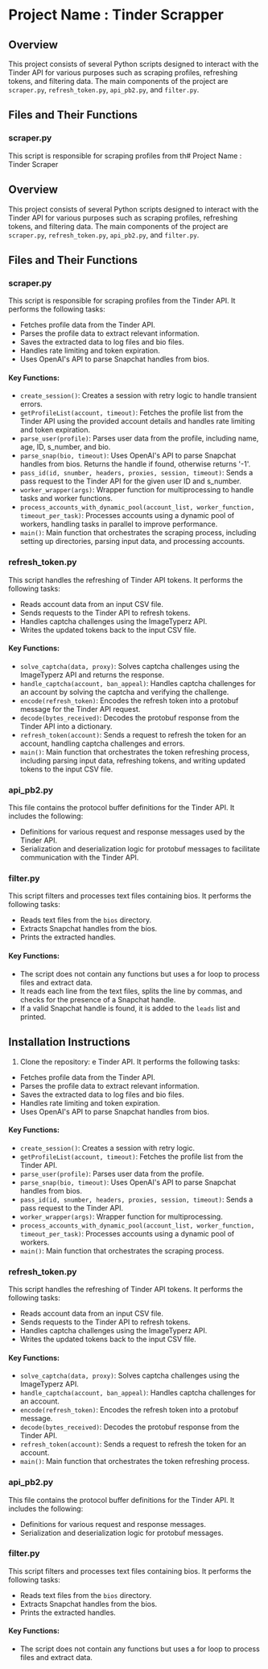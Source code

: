 # Project Name : Tinder Scrapper

## Overview
This project consists of several Python scripts designed to interact with the Tinder API for various purposes such as scraping profiles, refreshing tokens, and filtering data. The main components of the project are `scraper.py`, `refresh_token.py`, `api_pb2.py`, and `filter.py`.

## Files and Their Functions

### scraper.py
This script is responsible for scraping profiles from th# Project Name : Tinder Scraper

## Overview
This project consists of several Python scripts designed to interact with the Tinder API for various purposes such as scraping profiles, refreshing tokens, and filtering data. The main components of the project are `scraper.py`, `refresh_token.py`, `api_pb2.py`, and `filter.py`.

## Files and Their Functions

### scraper.py
This script is responsible for scraping profiles from the Tinder API. It performs the following tasks:
- Fetches profile data from the Tinder API.
- Parses the profile data to extract relevant information.
- Saves the extracted data to log files and bio files.
- Handles rate limiting and token expiration.
- Uses OpenAI's API to parse Snapchat handles from bios.

#### Key Functions:
- `create_session()`: Creates a session with retry logic to handle transient errors.
- `getProfileList(account, timeout)`: Fetches the profile list from the Tinder API using the provided account details and handles rate limiting and token expiration.
- `parse_user(profile)`: Parses user data from the profile, including name, age, ID, s_number, and bio.
- `parse_snap(bio, timeout)`: Uses OpenAI's API to parse Snapchat handles from bios. Returns the handle if found, otherwise returns '-1'.
- `pass_id(id, snumber, headers, proxies, session, timeout)`: Sends a pass request to the Tinder API for the given user ID and s_number.
- `worker_wrapper(args)`: Wrapper function for multiprocessing to handle tasks and worker functions.
- `process_accounts_with_dynamic_pool(account_list, worker_function, timeout_per_task)`: Processes accounts using a dynamic pool of workers, handling tasks in parallel to improve performance.
- `main()`: Main function that orchestrates the scraping process, including setting up directories, parsing input data, and processing accounts.

### refresh_token.py
This script handles the refreshing of Tinder API tokens. It performs the following tasks:
- Reads account data from an input CSV file.
- Sends requests to the Tinder API to refresh tokens.
- Handles captcha challenges using the ImageTyperz API.
- Writes the updated tokens back to the input CSV file.

#### Key Functions:
- `solve_captcha(data, proxy)`: Solves captcha challenges using the ImageTyperz API and returns the response.
- `handle_captcha(account, ban_appeal)`: Handles captcha challenges for an account by solving the captcha and verifying the challenge.
- `encode(refresh_token)`: Encodes the refresh token into a protobuf message for the Tinder API request.
- `decode(bytes_received)`: Decodes the protobuf response from the Tinder API into a dictionary.
- `refresh_token(account)`: Sends a request to refresh the token for an account, handling captcha challenges and errors.
- `main()`: Main function that orchestrates the token refreshing process, including parsing input data, refreshing tokens, and writing updated tokens to the input CSV file.

### api_pb2.py
This file contains the protocol buffer definitions for the Tinder API. It includes the following:
- Definitions for various request and response messages used by the Tinder API.
- Serialization and deserialization logic for protobuf messages to facilitate communication with the Tinder API.

### filter.py
This script filters and processes text files containing bios. It performs the following tasks:
- Reads text files from the `bios` directory.
- Extracts Snapchat handles from the bios.
- Prints the extracted handles.

#### Key Functions:
- The script does not contain any functions but uses a for loop to process files and extract data.
- It reads each line from the text files, splits the line by commas, and checks for the presence of a Snapchat handle.
- If a valid Snapchat handle is found, it is added to the `leads` list and printed.

## Installation Instructions
1. Clone the repository:
    e Tinder API. It performs the following tasks:
- Fetches profile data from the Tinder API.
- Parses the profile data to extract relevant information.
- Saves the extracted data to log files and bio files.
- Handles rate limiting and token expiration.
- Uses OpenAI's API to parse Snapchat handles from bios.

#### Key Functions:
- `create_session()`: Creates a session with retry logic.
- `getProfileList(account, timeout)`: Fetches the profile list from the Tinder API.
- `parse_user(profile)`: Parses user data from the profile.
- `parse_snap(bio, timeout)`: Uses OpenAI's API to parse Snapchat handles from bios.
- `pass_id(id, snumber, headers, proxies, session, timeout)`: Sends a pass request to the Tinder API.
- `worker_wrapper(args)`: Wrapper function for multiprocessing.
- `process_accounts_with_dynamic_pool(account_list, worker_function, timeout_per_task)`: Processes accounts using a dynamic pool of workers.
- `main()`: Main function that orchestrates the scraping process.

### refresh_token.py
This script handles the refreshing of Tinder API tokens. It performs the following tasks:
- Reads account data from an input CSV file.
- Sends requests to the Tinder API to refresh tokens.
- Handles captcha challenges using the ImageTyperz API.
- Writes the updated tokens back to the input CSV file.

#### Key Functions:
- `solve_captcha(data, proxy)`: Solves captcha challenges using the ImageTyperz API.
- `handle_captcha(account, ban_appeal)`: Handles captcha challenges for an account.
- `encode(refresh_token)`: Encodes the refresh token into a protobuf message.
- `decode(bytes_received)`: Decodes the protobuf response from the Tinder API.
- `refresh_token(account)`: Sends a request to refresh the token for an account.
- `main()`: Main function that orchestrates the token refreshing process.

### api_pb2.py
This file contains the protocol buffer definitions for the Tinder API. It includes the following:
- Definitions for various request and response messages.
- Serialization and deserialization logic for protobuf messages.

### filter.py
This script filters and processes text files containing bios. It performs the following tasks:
- Reads text files from the `bios` directory.
- Extracts Snapchat handles from the bios.
- Prints the extracted handles.

#### Key Functions:
- The script does not contain any functions but uses a for loop to process files and extract data.

    